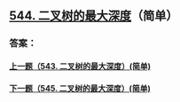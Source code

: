 ## [544. 二叉树的最大深度](https://leetcode-cn.com/problems/merge-two-sorted-lists/)（简单）





### 答案：



#### [上一题（543. 二叉树的最大深度）(简单)](https://github.com/sdwwld/leetCode/blob/master/src/main/java/com/wld/java/leetcode/leetCode0543.md)

#### [下一题（545. 二叉树的最大深度）(简单)](https://github.com/sdwwld/leetCode/blob/master/src/main/java/com/wld/java/leetcode/leetCode0545.md)